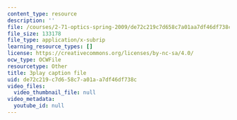 ```yaml
---
content_type: resource
description: ''
file: /courses/2-71-optics-spring-2009/de72c219c7d658c7a01aa7df46df738c_MK5uZttfWfM.vtt
file_size: 133178
file_type: application/x-subrip
learning_resource_types: []
license: https://creativecommons.org/licenses/by-nc-sa/4.0/
ocw_type: OCWFile
resourcetype: Other
title: 3play caption file
uid: de72c219-c7d6-58c7-a01a-a7df46df738c
video_files:
  video_thumbnail_file: null
video_metadata:
  youtube_id: null
---
```


